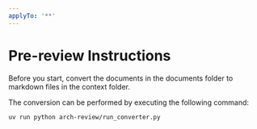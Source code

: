 ```yaml
---
applyTo: '**'
---
```


# Pre-review Instructions

Before you start, convert the documents in the documents folder to markdown files in the context folder. 

The conversion can be performed by executing the following command:

```bash
uv run python arch-review/run_converter.py
``` 

